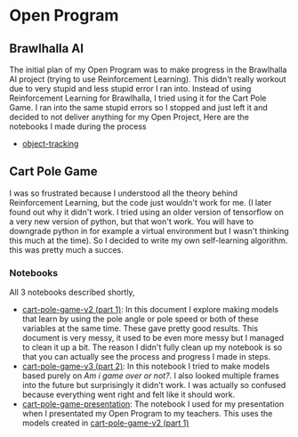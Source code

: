# Open Program

## Brawlhalla AI
The initial plan of my Open Program was to make progress in the Brawlhalla AI project (trying to use Reinforcement Learning). This didn't really workout due to very stupid and less stupid error I ran into. Instead of using Reinforcement Learning for Brawlhalla, I tried using it for the Cart Pole Game. I ran into the same stupid errors so I stopped and just left it and decided to not deliver anything for my Open Project, Here are the notebooks I made during the process
- [object-tracking]()

## Cart Pole Game
I was so frustrated because I understood all the theory behind Reinforcement Learning, but the code just wouldn't work for me. (I later found out why it didn't work. I tried using an older version of tensorflow on a very new version of python, but that won't work. You will have to downgrade python in for example a virtual environment but I wasn't thinking this much at the time). So I decided to write my own self-learning algorithm. this was pretty much a succes.

### Notebooks
All 3 notebooks described shortly,
- [cart-pole-game-v2 (part 1)](https://github.com/School-Semester-Summaries/AI-semester-4/blob/main/Open%20Program/notebooks/cart-pole-game-v2%20(part%201).ipynb): In this document I explore making models that learn by using the pole angle or pole speed or both of these variables at the same time. These gave pretty good results. This document is very messy, it used to be even more messy but I managed to clean it up a bit. The reason I didn't fully clean up my notebook is so that you can actually see the process and progress I made in steps.
- [cart-pole-game-v3 (part 2)](https://github.com/School-Semester-Summaries/AI-semester-4/blob/main/Open%20Program/notebooks/cart-pole-game-v3%20(part%202).ipynb): In this notebook I tried to make models based purely on *Am i game over or not?*. I also looked multiple frames into the future but surprisingly it didn't work. I was actually so confused because everything went right and felt like it should work.
- [cart-pole-game-presentation](https://github.com/School-Semester-Summaries/AI-semester-4/blob/main/Open%20Program/notebooks/cart-pole-game-presentation.ipynb): The notebook I used for my presentation when I presentated my Open Program to my teachers. This uses the models created in [cart-pole-game-v2 (part 1)](https://github.com/School-Semester-Summaries/AI-semester-4/blob/main/Open%20Program/notebooks/cart-pole-game-v2%20(part%201).ipynb)
